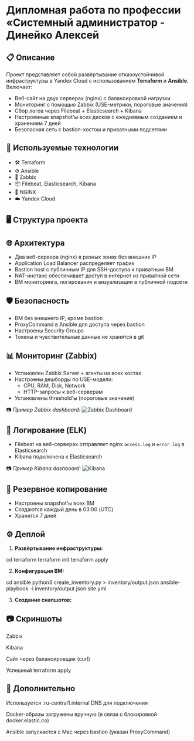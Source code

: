 # Дипломная работа по профессии «Системный администратор - Динейко Алексей

## 📋 Описание

Проект представляет собой развёртывание отказоустойчивой инфраструктуры в Yandex Cloud с использованием **Terraform** и **Ansible**. Включает:

- Веб-сайт на двух серверах (nginx) с балансировкой нагрузки
- Мониторинг с помощью Zabbix (USE-метрики, пороговые значения)
- Сбор логов через Filebeat + Elasticsearch + Kibana
- Настроенные snapshot'ы всех дисков с ежедневным созданием и хранением 7 дней
- Безопасная сеть с bastion-хостом и приватными подсетями

## 🧰 Используемые технологии

- 🛠 Terraform
- ⚙️ Ansible
- 🧠 Zabbix
- 📦 Filebeat, Elasticsearch, Kibana
- 🐧 NGINX
- ☁️ Yandex Cloud

## 🖥️ Структура проекта


## 🌐 Архитектура

- Два веб-сервера (nginx) в разных зонах без внешних IP
- Application Load Balancer распределяет трафик
- Bastion host с публичным IP для SSH-доступа к приватным ВМ
- NAT-инстанс обеспечивает доступ в интернет из приватной сети
- ВМ мониторинга, логирования и визуализации в публичной подсети

## 🛡 Безопасность

- ВМ без внешнего IP, кроме bastion
- ProxyCommand в Ansible для доступа через bastion
- Настроены Security Groups
- Токены и чувствительные данные не хранятся в git

## 📊 Мониторинг (Zabbix)

- Установлен Zabbix Server + агенты на всех хостах
- Настроены дешборды по USE-модели:
  - CPU, RAM, Disk, Network
  - HTTP-запросы к веб-серверам
- Установлены threshold'ы (пороговые значения)

📷 _Пример Zabbix dashboard:_
![Zabbix Dashboard](./screenshots/zabbix_dashboard.png)

## 📑 Логирование (ELK)

- Filebeat на веб-серверах отправляет nginx `access.log` и `error.log` в Elasticsearch
- Kibana подключена к Elasticsearch

📷 _Пример Kibana dashboard:_
![Kibana](./screenshots/kibana.png)

## 💾 Резервное копирование

- Настроены snapshot'ы всех ВМ
- Создаются каждый день в 03:00 (UTC)
- Хранятся 7 дней

## ⚙️ Деплой

1. **Развёртывание инфраструктуры:**

cd terraform
terraform init
terraform apply

2. **Конфигурация ВМ:** 

cd ansible
python3 create_inventory.py > inventory/output.json
ansible-playbook -i inventory/output.json site.yml

3. **Создание снапшотов:**

## 📷 Скриншоты

Zabbix

Kibana

Сайт через балансировщик (curl)

Успешный terraform apply

## 📁 Дополнительно
Используется .ru-central1.internal DNS для подключения

Docker-образы загружены вручную (в связи с блокировкой docker.elastic.co)

Ansible запускается с Mac через bastion (указан ProxyCommand)
